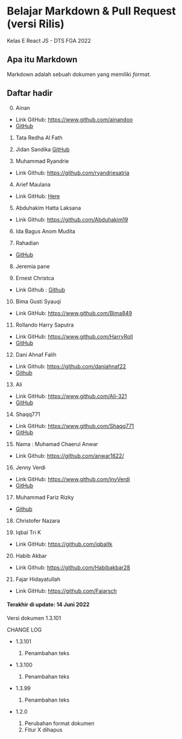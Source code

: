 # Belajar Markdown & Pull Request (versi Rilis)
Kelas E React JS - DTS FGA 2022

## Apa itu Markdown
Markdown adalah sebuah dokumen yang memiliki _format_.

## Daftar hadir

0. Ainan
- Link GitHub: https://www.github.com/ainandoo
- [GitHub](https://www.github.com/ainandoo)

1. Tata Redha Al Fath

2. Jidan Sandika [GitHub](https://www.github.com/jidan-sandika)

3. Muhammad Ryandrie 
- Link Github: https://github.com/ryandriesatria

4. Arief Maulana
- Link GitHub: [Here](https://github.com/Kochiyoshi)

5. Abduhakim Hatta Laksana
- Link Github: https://github.com/Abduhakim19

6. Ida Bagus Anom Mudita

7. Rahadian 
- [GitHub](https://github.com/Rahanug)

8. Jeremia pane

9. Ernest Christca
- Link Github : [Github](https://github.com/ernestngenest)

10. Bima Gusti Syauqi
- Link GitHub: https://www.github.com/Bima849

11. Rollando Harry Saputra
- Link GitHub: https://www.github.com/HarryRoll
- [GitHub](https://www.github.com/Harryroll)

12. Dani Ahnaf Falih
- Link Github: https://github.com/daniahnaf22
- [Github](https://github.com/daniahnaf22)

13. Ali
- Link GitHub: https://www.github.com/Ali-321
- [GitHub](https://www.github.com/Ali-321)

14. Shaqq771
- Link GitHub: https://www.github.com/Shaqq771
- [GitHub](https://www.github.com/Shaqq771)

15. Nama : Muhamad Chaerul Anwar
- Link Github: https://github.com/anwar1622/

16. Jenny Verdi
- Link GitHub: https://www.github.com/jnyVerdi
- [GitHub](https://github.com/jnyVerdi)

17. Muhammad Fariz Rizky
- [Github](https://github.com/mfrzky)

18. Christofer Nazara

19. Iqbal Tri K
- Link GitHub: https://github.com/iqbaltk

20. Habib Akbar
- Link Github: https://github.com/Habibakbar28

21. Fajar Hidayatullah
- Link GitHub: https://github.com/Fajarsch

#### Terakhir di update: 14 Juni 2022
Versi dokumen 1.3.101

CHANGE LOG
- 1.3.101
  1. Penambahan teks
  
- 1.3.100
  1. Penambahan teks

- 1.3.99
  1. Penambahan teks

- 1.2.0
  1. Perubahan format dokumen
  2. Fitur X dihapus